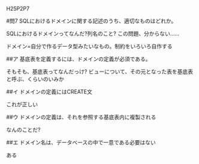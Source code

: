 H25P2P7

#問7 SQLにおけるドメインに関する記述のうち、適切なものはどれか。

SQLにおけるドメインってなんだ?列名のこと?
この問題、分からない……

ドメイン=自分で作るデータ型みたいなもの。制約をいろいろ自作する

##ア 基底表を定義するには、ドメインの定義が必須である。

そもそも、基底表ってなんだっけ? ビューについて、その元となった表を基底表と呼ぶ、くらいのいみか

##イ ドメインの定義にはCREATE文

これが正しい

##ウ ドメインの定義は、それを参照する基底表内に複製される

なんのことだ?

##エ ドメイン名は、データベースの中で一意である必要はない

ある

